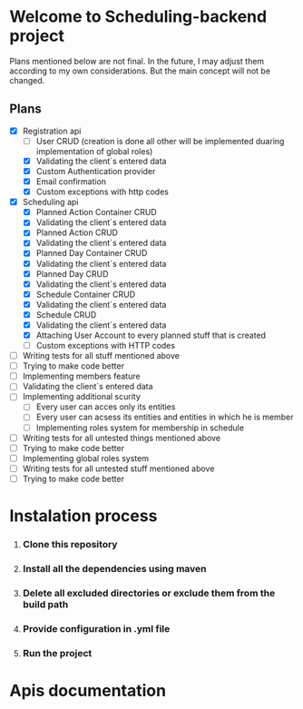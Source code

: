 # Welcome to Scheduling-backend project
  
Plans mentioned below are not final. In the future, I may adjust them according to my own considerations. But the main concept will not be changed.

## Plans
- [x] Registration api
  - [ ] User CRUD (creation is done all other will be implemented duaring implementation of global roles)
  - [x] Validating the client`s entered data
  - [x] Custom Authentication provider
  - [x] Email confirmation
  - [x] Custom exceptions with http codes
- [x] Scheduling api
  - [x] Planned Action Container CRUD
  - [x] Validating the client`s entered data
  - [x] Planned Action CRUD
  - [x] Validating the client`s entered data
  - [x] Planned Day Container CRUD
  - [x] Validating the client`s entered data
  - [x] Planned Day CRUD
  - [x] Validating the client`s entered data
  - [x] Schedule Container CRUD
  - [x] Validating the client`s entered data
  - [x] Schedule CRUD
  - [x] Validating the client`s entered data
  - [x] Attaching User Account to every planned stuff that is created
  - [ ] Custom exceptions with HTTP codes
- [ ] Writing tests for all stuff mentioned above
- [ ]  Trying to make code better
- [ ] Implementing members feature
- [ ] Validating the client`s entered data
- [ ] Implementing additional scurity
  - [ ] Every user can acces only its entities
  - [ ] Every user can acsess its entities and entities in which he is member
  - [ ] Implementing roles system for membership in schedule
- [ ] Writing tests for all untested things mentioned above
- [ ]  Trying to make code better
- [ ]  Implementing global roles system
- [ ] Writing tests for all untested stuff mentioned above
- [ ] Trying to make code better

# Instalation process
1. ### Clone this repository
2. ### Install all the dependencies using maven
3. ### Delete all excluded directories or exclude them from the build path
4. ### Provide configuration in .yml file
5. ### Run the project

# Apis documentation 
